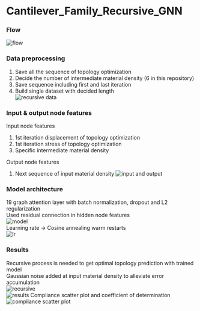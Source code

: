 # Cantilever_Family_Recursive_GNN

### Flow
![flow](https://user-images.githubusercontent.com/56711947/149752304-91036140-2b30-4a33-9503-1f31483317d0.jpg)  

### Data preprocessing
1. Save all the sequence of topology optimization  
2. Decide the number of intermediate material density (6 in this repository)  
3. Save sequence including first and last iteration  
4. Build single dataset with decided length  
![recursive data](https://user-images.githubusercontent.com/56711947/149762004-34822344-9254-43ff-8f2f-b99da630786a.jpg)


### Input & output node features
Input node features  
1. 1st iteration displacement of topology optimization  
2. 1st iteration stress of topology optimization  
3. Specific intermediate material density  

Output node features
1. Next sequence of input material density
![input and output](https://user-images.githubusercontent.com/56711947/149757542-1ec724e9-6b1e-4ba4-8a19-af8fc4816957.jpg)

### Model architecture
19 graph attention layer with batch normalization, dropout and L2 regularization  
Used residual connection in hidden node features  
![model](https://user-images.githubusercontent.com/56711947/149758267-ea8a01a1-defa-418c-8e96-bcc87105479c.jpg)  
Learning rate -> Cosine annealing warm restarts  
![lr](https://user-images.githubusercontent.com/56711947/149761125-712885bf-39c0-4b16-8dee-90a863c0425e.jpg)

### Results
Recursive process is needed to get optimal topology prediction with trained model  
Gaussian noise added at input material density to alleviate error accumulation  
![recursive](https://user-images.githubusercontent.com/56711947/149759038-c2e0afbb-6b36-4391-97a3-d2192d9a5a0a.jpg)  
![results](https://user-images.githubusercontent.com/56711947/149759545-6efb2805-4fe7-4604-95ec-5b4d52959f1e.jpg)
Compliance scatter plot and coefficient of determination  
![compliance scatter plot](https://user-images.githubusercontent.com/56711947/149759969-7eafa693-1480-45db-9eb6-821b0e6fbf61.jpg)
